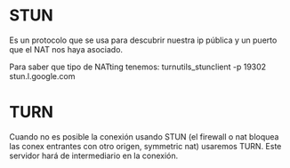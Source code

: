 # STUN
Es un protocolo que se usa para descubrir nuestra ip pública y un puerto que el NAT nos haya asociado.

Para saber que tipo de NATting tenemos:
turnutils_stunclient -p 19302 stun.l.google.com

# TURN
Cuando no es posible la conexión usando STUN (el firewall o nat bloquea las conex entrantes con otro origen, symmetric nat) usaremos TURN.
Este servidor hará de intermediario en la conexión.
